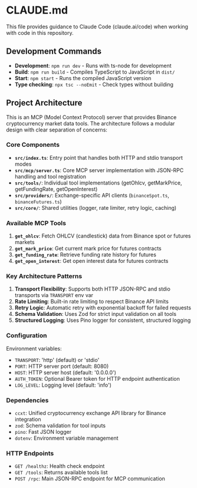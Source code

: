 # CLAUDE.md

This file provides guidance to Claude Code (claude.ai/code) when working with code in this repository.

## Development Commands

- **Development**: `npm run dev` - Runs with ts-node for development
- **Build**: `npm run build` - Compiles TypeScript to JavaScript in `dist/`
- **Start**: `npm start` - Runs the compiled JavaScript version
- **Type checking**: `npx tsc --noEmit` - Check types without building

## Project Architecture

This is an MCP (Model Context Protocol) server that provides Binance cryptocurrency market data tools. The architecture follows a modular design with clear separation of concerns:

### Core Components

- **`src/index.ts`**: Entry point that handles both HTTP and stdio transport modes
- **`src/mcp/server.ts`**: Core MCP server implementation with JSON-RPC handling and tool registration
- **`src/tools/`**: Individual tool implementations (getOhlcv, getMarkPrice, getFundingRate, getOpenInterest)
- **`src/providers/`**: Exchange-specific API clients (`binanceSpot.ts`, `binanceFutures.ts`)
- **`src/core/`**: Shared utilities (logger, rate limiter, retry logic, caching)

### Available MCP Tools

1. **`get_ohlcv`**: Fetch OHLCV (candlestick) data from Binance spot or futures markets
2. **`get_mark_price`**: Get current mark price for futures contracts
3. **`get_funding_rate`**: Retrieve funding rate history for futures
4. **`get_open_interest`**: Get open interest data for futures contracts

### Key Architecture Patterns

1. **Transport Flexibility**: Supports both HTTP JSON-RPC and stdio transports via `TRANSPORT` env var
2. **Rate Limiting**: Built-in rate limiting to respect Binance API limits
3. **Retry Logic**: Automatic retry with exponential backoff for failed requests
4. **Schema Validation**: Uses Zod for strict input validation on all tools
5. **Structured Logging**: Uses Pino logger for consistent, structured logging

### Configuration

Environment variables:
- `TRANSPORT`: 'http' (default) or 'stdio'
- `PORT`: HTTP server port (default: 8080)
- `HOST`: HTTP server host (default: '0.0.0.0')
- `AUTH_TOKEN`: Optional Bearer token for HTTP endpoint authentication
- `LOG_LEVEL`: Logging level (default: 'info')

### Dependencies

- `ccxt`: Unified cryptocurrency exchange API library for Binance integration
- `zod`: Schema validation for tool inputs
- `pino`: Fast JSON logger
- `dotenv`: Environment variable management

### HTTP Endpoints

- `GET /healthz`: Health check endpoint
- `GET /tools`: Returns available tools list
- `POST /rpc`: Main JSON-RPC endpoint for MCP communication